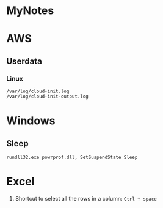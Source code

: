 # MyNotes

# AWS
## Userdata
### Linux
```
/var/log/cloud-init.log
/var/log/cloud-init-output.log
```


# Windows
## Sleep
```
rundll32.exe powrprof.dll, SetSuspendState Sleep
```

# Excel
1. Shortcut to select all the rows in a column: `Ctrl + space`
